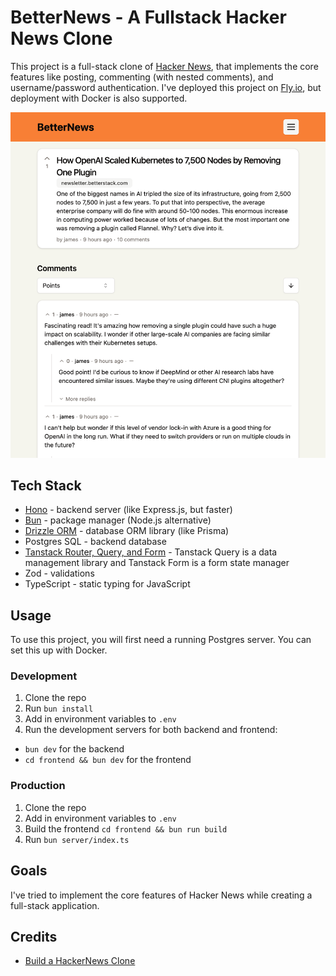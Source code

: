 # BetterNews - A Fullstack Hacker News Clone

This project is a full-stack clone of [Hacker News](https://news.ycombinator.com/), that implements the core features like posting, commenting (with nested comments), and username/password authentication. I've deployed this project on [Fly.io](https://fly.io/), but deployment with Docker is also supported.

![](./preview.png)

## Tech Stack

- [Hono](https://hono.dev/docs/api/routing) - backend server (like Express.js, but faster)
- [Bun](https://bun.sh/) - package manager (Node.js alternative)
- [Drizzle ORM](https://orm.drizzle.team/) - database ORM library (like Prisma)
- Postgres SQL - backend database
- [Tanstack Router, Query, and Form](https://tanstack.com/) - Tanstack Query is a data management library and Tanstack Form is a form state manager
- Zod - validations
- TypeScript - static typing for JavaScript

## Usage

To use this project, you will first need a running Postgres server. You can set this up with Docker.

### Development

1. Clone the repo
2. Run `bun install`
3. Add in environment variables to `.env`
4. Run the development servers for both backend and frontend:

- `bun dev` for the backend
- `cd frontend && bun dev` for the frontend

### Production

1. Clone the repo
2. Add in environment variables to `.env`
3. Build the frontend `cd frontend && bun run build`
4. Run `bun server/index.ts`

## Goals

I've tried to implement the core features of Hacker News while creating a full-stack application.

## Credits

- [Build a HackerNews Clone](https://www.youtube.com/watch?v=eHbO5OWBBpg&t=2273s)
